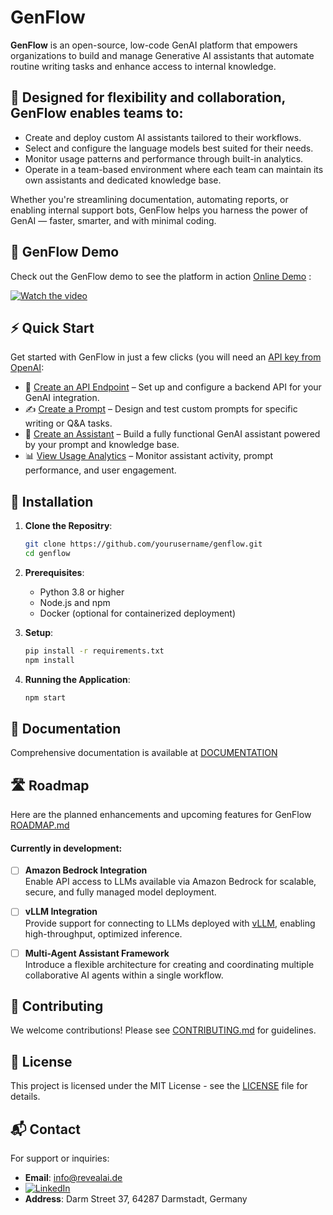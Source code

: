 
# GenFlow

**GenFlow** is an open-source, low-code  GenAI platform that empowers organizations to build and manage Generative AI assistants that automate routine writing tasks and enhance access to internal knowledge.

## 🌟 Designed for flexibility and collaboration, GenFlow enables teams to:
- Create and deploy custom AI assistants tailored to their workflows.
- Select and configure the language models best suited for their needs.
- Monitor usage patterns and performance through built-in analytics.
- Operate in a team-based environment where each team can maintain its own assistants and dedicated knowledge base.

Whether you're streamlining documentation, automating reports, or enabling internal support bots, GenFlow helps you harness the power of GenAI — faster, smarter, and with minimal coding.

## 🎥 GenFlow Demo

Check out the GenFlow demo to see the platform in action [Online Demo](https://genflow.revealai.de/) :

[![Watch the video](/dev/Endpoint.gif)](https://www.youtube.com/watch?v=tP5Ox9R0naA)

## ⚡ Quick Start

Get started with GenFlow in just a few clicks (you will need an [API key from OpenAI](https://platform.openai.com/api-keys):

- 🔧 [Create an API Endpoint](#) – Set up and configure a backend API for your GenAI integration.
- ✍️ [Create a Prompt](#) – Design and test custom prompts for specific writing or Q&A tasks.
- 🤖 [Create an Assistant](#) – Build a fully functional GenAI assistant powered by your prompt and knowledge base.
- 📊 [View Usage Analytics](#) – Monitor assistant activity, prompt performance, and user engagement.
  
## 🚀 Installation

1. **Clone the Repositry**:
   ```bash
   git clone https://github.com/yourusername/genflow.git
   cd genflow
   ```

2. **Prerequisites**:
   - Python 3.8 or higher
   - Node.js and npm
   - Docker (optional for containerized deployment)

3. **Setup**:
   ```bash
   pip install -r requirements.txt
   npm install
   ```

4. **Running the Application**:
   ```bash
   npm start
   ```

## 📖 Documentation

Comprehensive documentation is available at [DOCUMENTATION](dev/DOCUMENTATION.md)

## 🛣️ Roadmap

Here are the planned enhancements and upcoming features for GenFlow [ROADMAP.md](dev/ROADMAP.md)
#### Currently in development:

- [ ] **Amazon Bedrock Integration**  
  Enable API access to LLMs available via Amazon Bedrock for scalable, secure, and fully managed model deployment.

- [ ] **vLLM Integration**  
  Provide support for connecting to LLMs deployed with [vLLM](https://github.com/vllm-project/vllm), enabling high-throughput, optimized inference.

- [ ] **Multi-Agent Assistant Framework**  
  Introduce a flexible architecture for creating and coordinating multiple collaborative AI agents within a single workflow.

## 🤝 Contributing

We welcome contributions! Please see [CONTRIBUTING.md](dev/CONTRIBUTING.md) for guidelines.

## 📄 License

This project is licensed under the MIT License - see the [LICENSE](LICENSE.md) file for details.

## 📬 Contact

For support or inquiries:

- **Email**: info@revealai.de
- [![LinkedIn](https://img.shields.io/badge/LinkedIn-Follow-blue?logo=linkedin)](https://www.linkedin.com/company/76154575/)
- **Address**: Darm Street 37, 64287 Darmstadt, Germany
